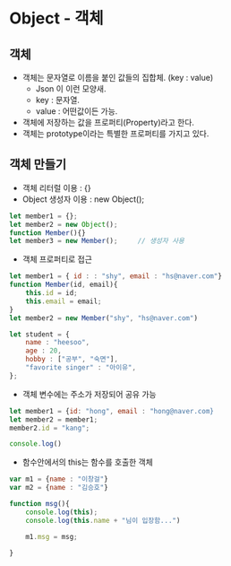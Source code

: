 # Object - 객체



## 객체

* 객체는 문자열로 이름을 붙인 값들의 집합체. (key : value)
    - Json 이 이런 모양새.
    - key : 문자열.
    - value : 어떤값이든 가능.
* 객체에 저장하는 값을 프로퍼티(Property)라고 한다.
* 객체는 prototype이라는 특별한 프로퍼티를 가지고 있다.



## 객체 만들기

* 객체 리터럴 이용 : {}
* Object 생성자 이용 : new Object();

```js
let member1 = {};
let member2 = new Object();
function Member(){}
let member3 = new Member();     // 생성자 사용
```

* 객체 프로퍼티로 접근

```js
let member1 = { id : : "shy", email : "hs@naver.com"}
function Member(id, email){
    this.id = id;
    this.email = email;
}
let member2 = new Member("shy", "hs@naver.com")

```

```js
let student = {
    name : "heesoo",
    age : 20,
    hobby : ["공부", "숙면"],
    "favorite singer" : "아이유",
};


```

* 객체 변수에는 주소가 저장되어 공유 가능

```js
let member1 = {id: "hong", email : "hong@naver.com}
let member2 = member1;
member2.id = "kang";

console.log()
```

* 함수안에서의 this는 함수를 호출한 객체

```js
var m1 = {name : "이창걸"}
var m2 = {name : "김승호"}

function msg(){
    console.log(this);
    console.log(this.name + "님이 입장함...")

    m1.msg = msg;
    
}
```






































































